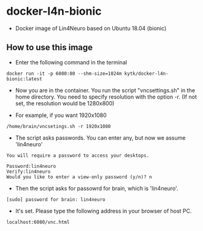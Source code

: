 # docker-l4n-bionic

- Docker image of Lin4Neuro based on Ubuntu 18.04 (bionic)

## How to use this image

- Enter the following command in the terminal

```
docker run -it -p 6080:80 --shm-size=1024m kytk/docker-l4n-bionic:latest

```

- Now you are in the container. You run the script "vncsettings.sh" in the home directory. You need to specify resolution with the option -r. (If not set, the resolution would be 1280x800)

- For example, if you want 1920x1080

```
/home/brain/vncsetings.sh -r 1920x1080
```

- The script asks passwords. You can enter any, but now we assume 'lin4neuro'

```
You will require a password to access your desktops.

Password:lin4neuro
Verify:lin4neuro
Would you like to enter a view-only password (y/n)? n
```

- Then the script asks for passowrd for brain, which is 'lin4neuro'.

```
[sudo] password for brain: lin4neuro
```

- It's set. Please type the following address in your browser of host PC.

```
localhost:6080/vnc.html
```
